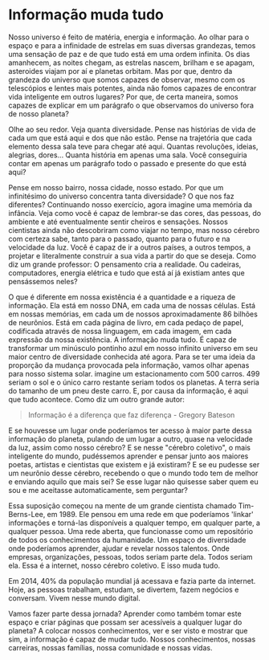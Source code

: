 # Informação muda tudo

Nosso universo é feito de matéria, energia e informação. Ao olhar para o espaço e para a infinidade de estrelas em suas diversas grandezas, temos uma sensação de paz e de que tudo está em uma ordem infinita. Os dias amanhecem, as noites chegam, as estrelas nascem, brilham e se apagam, asteroides viajam por aí e planetas orbitam. Mas por que, dentro da grandeza do universo que somos capazes de observar, mesmo com os telescópios e lentes mais potentes, ainda não fomos capazes de encontrar vida inteligente em outros lugares? Por que, de certa maneira, somos capazes de explicar em um parágrafo o que observamos do universo fora de nosso planeta?

Olhe ao seu redor. Veja quanta diversidade. Pense nas histórias de vida de cada um que está aqui e dos que não estão. Pense na trajetória que cada elemento dessa sala teve para chegar até aqui. Quantas revoluções, ideias, alegrias, dores... Quanta história em apenas uma sala. Você conseguiria contar em apenas um parágrafo todo o passado e presente do que está aqui?

Pense em nosso bairro, nossa cidade, nosso estado. Por que um infinitésimo do universo concentra tanta diversidade? O que nos faz diferentes? Continuando nosso exercício, agora imagine uma memória da infância. Veja como você é capaz de lembrar-se das cores, das pessoas, do ambiente e até eventualmente sentir cheiros e sensações. Nossos cientistas ainda não descobriram como viajar no tempo, mas nosso cérebro com certeza sabe, tanto para o passado, quanto para o futuro e na velocidade da luz. Você é capaz de ir a outros países, a outros tempos, a projetar e literalmente construir a sua vida a partir do que se deseja. Como diz um grande professor: O pensamento cria a realidade. Ou cadeiras, computadores, energia elétrica e tudo que está aí já existiam antes que pensássemos neles?

O que é diferente em nossa existência é a quantidade e a riqueza de informação. Ela está em nosso DNA, em cada uma de nossas células. Está em nossas memórias, em cada um de nossos aproximadamente 86 bilhões de neurônios. Está em cada página de livro, em cada pedaço de papel, codificada através de nossa linguagem, em cada imagem, em cada expressão da nossa existência. A informação muda tudo. É capaz de transformar um minúsculo pontinho azul em nosso infinito universo em seu maior centro de diversidade conhecida até agora. Para se ter uma ideia da proporção da mudança provocada pela informação, vamos olhar apenas para nosso sistema solar. imagine um estacionamento com 500 carros. 499 seriam o sol e o único carro restante seriam todos os planetas. A terra seria do tamanho de um pneu deste carro. E, por causa da informação, é aqui que tudo acontece. Como diz um outro grande autor:

> Informação é a diferença que faz diferença - Gregory Bateson

E se houvesse um lugar onde poderíamos ter acesso à maior parte dessa informação do planeta, pulando de um lugar a outro, quase na velocidade da luz, assim como nosso cérebro? E se nesse "cérebro coletivo", o mais inteligente do mundo, pudéssemos aprender e pensar junto aos maiores poetas, artistas e cientistas que existem e já existiram? E se eu pudesse ser um neurônio desse cérebro, recebendo o que o mundo todo tem de melhor e enviando aquilo que mais sei? Se esse lugar não quisesse saber quem eu sou e me aceitasse automaticamente, sem perguntar?

Essa suposição começou na mente de um grande cientista chamado Tim-Berns-Lee, em 1989. Ele pensou em uma rede em que poderíamos 'linkar' informações e torná-las disponíveis a qualquer tempo, em qualquer parte, a qualquer pessoa. Uma rede aberta, que funcionasse como um repositório de todos os conhecimentos da humanidade. Um espaço de diversidade onde poderíamos aprender, ajudar e revelar nossos talentos. Onde empresas, organizações, pessoas, todos seriam parte dela. Todos seriam ela. Essa é a internet, nosso cérebro coletivo. E isso muda tudo.

Em 2014, 40% da população mundial já acessava e fazia parte da internet. Hoje, as pessoas trabalham, estudam, se divertem, fazem negócios e conversam. Vivem nesse mundo digital.

Vamos fazer parte dessa jornada? Aprender como também tomar este espaço e criar páginas que possam ser acessíveis a qualquer lugar do planeta? A colocar nossos conhecimentos, ver e ser visto e mostrar que sim, a informação é capaz de mudar tudo. Nossos conhecimentos, nossas carreiras, nossas famílias, nossa comunidade e nossas vidas.

